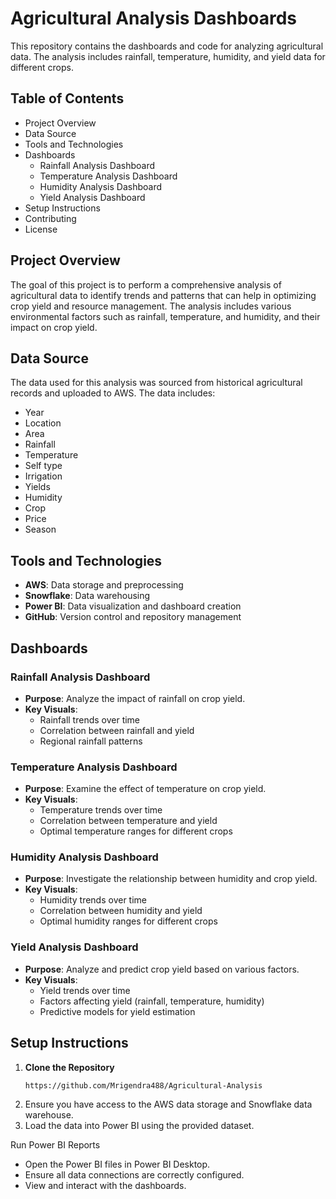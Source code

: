 # Agricultural Analysis Dashboards

This repository contains the dashboards and code for analyzing agricultural data. The analysis includes rainfall, temperature, humidity, and yield data for different crops.

## Table of Contents

- Project Overview
- Data Source
- Tools and Technologies
- Dashboards
  - Rainfall Analysis Dashboard
  - Temperature Analysis Dashboard
  - Humidity Analysis Dashboard
  - Yield Analysis Dashboard
- Setup Instructions
- Contributing
- License

## Project Overview

The goal of this project is to perform a comprehensive analysis of agricultural data to identify trends and patterns that can help in optimizing crop yield and resource management. The analysis includes various environmental factors such as rainfall, temperature, and humidity, and their impact on crop yield.

## Data Source

The data used for this analysis was sourced from historical agricultural records and uploaded to AWS. The data includes:
- Year
- Location
- Area
- Rainfall
- Temperature
- Self type
- Irrigation
- Yields
- Humidity
- Crop
- Price
- Season

## Tools and Technologies

- **AWS**: Data storage and preprocessing
- **Snowflake**: Data warehousing
- **Power BI**: Data visualization and dashboard creation
- **GitHub**: Version control and repository management

## Dashboards

### Rainfall Analysis Dashboard

- **Purpose**: Analyze the impact of rainfall on crop yield.
- **Key Visuals**:
  - Rainfall trends over time
  - Correlation between rainfall and yield
  - Regional rainfall patterns

### Temperature Analysis Dashboard

- **Purpose**: Examine the effect of temperature on crop yield.
- **Key Visuals**:
  - Temperature trends over time
  - Correlation between temperature and yield
  - Optimal temperature ranges for different crops

### Humidity Analysis Dashboard

- **Purpose**: Investigate the relationship between humidity and crop yield.
- **Key Visuals**:
  - Humidity trends over time
  - Correlation between humidity and yield
  - Optimal humidity ranges for different crops

### Yield Analysis Dashboard

- **Purpose**: Analyze and predict crop yield based on various factors.
- **Key Visuals**:
  - Yield trends over time
  - Factors affecting yield (rainfall, temperature, humidity)
  - Predictive models for yield estimation

## Setup Instructions

1. **Clone the Repository**
   ```bash
   https://github.com/Mrigendra488/Agricultural-Analysis

2. Ensure you have access to the AWS data storage and Snowflake data warehouse.
3. Load the data into Power BI using the provided dataset.



Run Power BI Reports

* Open the Power BI files in Power BI Desktop.
* Ensure all data connections are correctly configured.
* View and interact with the dashboards.
